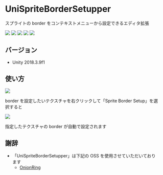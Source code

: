 # UniSpriteBorderSetupper

スプライトの border をコンテキストメニューから設定できるエディタ拡張

[![](https://img.shields.io/github/release/baba-s/uni-sprite-border-setupper.svg?label=latest%20version)](https://github.com/baba-s/uni-sprite-border-setupper/releases)
[![](https://img.shields.io/github/release-date/baba-s/uni-sprite-border-setupper.svg)](https://github.com/baba-s/uni-sprite-border-setupper/releases)
![](https://img.shields.io/badge/Unity-2018.3%2B-red.svg)
![](https://img.shields.io/badge/.NET-4.x-orange.svg)
[![](https://img.shields.io/github/license/baba-s/uni-sprite-border-setupper.svg)](https://github.com/baba-s/uni-sprite-border-setupper/blob/master/LICENSE)

## バージョン

- Unity 2018.3.9f1

## 使い方

![](https://cdn-ak.f.st-hatena.com/images/fotolife/b/baba_s/20190407/20190407202229.png)

border を設定したいテクスチャを右クリックして「Sprite Border Setup」を選択すると  

![](https://cdn-ak.f.st-hatena.com/images/fotolife/b/baba_s/20190407/20190407202235.png)

指定したテクスチャの border が自動で設定されます  

## 謝辞

- 「UniSpriteBorderSetupper」は下記の OSS を使用させていただいております  
    - [OnionRing](https://github.com/kyubuns/OnionRingUnity)  